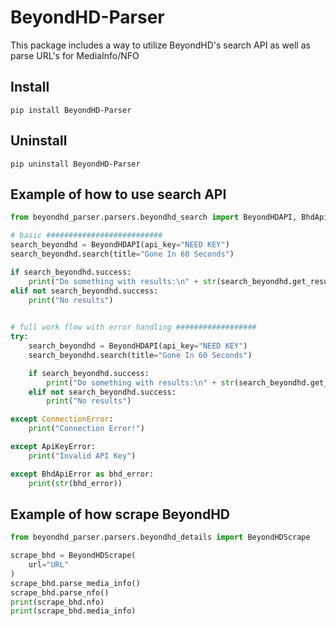 # BeyondHD-Parser

This package includes a way to utilize BeyondHD's search API as well as parse URL's for MediaInfo/NFO

## Install

`pip install BeyondHD-Parser`

## Uninstall

`pip uninstall BeyondHD-Parser`

## Example of how to use search API

```python
from beyondhd_parser.parsers.beyondhd_search import BeyondHDAPI, BhdApiError, ApiKeyError

# basic ##########################
search_beyondhd = BeyondHDAPI(api_key="NEED KEY")
search_beyondhd.search(title="Gone In 60 Seconds")

if search_beyondhd.success:
    print("Do something with results:\n" + str(search_beyondhd.get_results()))
elif not search_beyondhd.success:
    print("No results")

    
# full work flow with error handling ##################
try:
    search_beyondhd = BeyondHDAPI(api_key="NEED KEY")
    search_beyondhd.search(title="Gone In 60 Seconds")

    if search_beyondhd.success:
        print("Do something with results:\n" + str(search_beyondhd.get_results()))
    elif not search_beyondhd.success:
        print("No results")

except ConnectionError:
    print("Connection Error!")

except ApiKeyError:
    print("Invalid API Key")

except BhdApiError as bhd_error:
    print(str(bhd_error))
```

## Example of how scrape BeyondHD

```python
from beyondhd_parser.parsers.beyondhd_details import BeyondHDScrape

scrape_bhd = BeyondHDScrape(
    url="URL"
)
scrape_bhd.parse_media_info()
scrape_bhd.parse_nfo()
print(scrape_bhd.nfo)
print(scrape_bhd.media_info)

```


